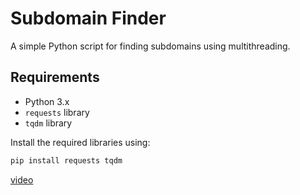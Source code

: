 # Subdomain Finder

A simple Python script for finding subdomains using multithreading.

## Requirements

- Python 3.x
- `requests` library
- `tqdm` library

Install the required libraries using:

```bash
pip install requests tqdm
```

[video](https://github.com/Cardoso222/subdomain-finder/assets/7026517/b4c7d23f-c3fc-4756-8abb-ff9f048aa570)




